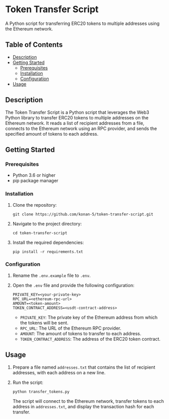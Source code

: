 # Token Transfer Script

A Python script for transferring ERC20 tokens to multiple addresses using the Ethereum network.

## Table of Contents

- [Description](#description)
- [Getting Started](#getting-started)
  - [Prerequisites](#prerequisites)
  - [Installation](#installation)
  - [Configuration](#configuration)
- [Usage](#usage)

## Description

The Token Transfer Script is a Python script that leverages the Web3 Python library to transfer ERC20 tokens to multiple addresses on the Ethereum network. It reads a list of recipient addresses from a file, connects to the Ethereum network using an RPC provider, and sends the specified amount of tokens to each address.

## Getting Started

### Prerequisites

- Python 3.6 or higher
- pip package manager

### Installation

1. Clone the repository:

   ```shell
   git clone https://github.com/konan-5/token-transfer-script.git
   ```

2. Navigate to the project directory:

   ```shell
   cd token-transfer-script
   ```

3. Install the required dependencies:

   ```shell
   pip install -r requirements.txt
   ```

### Configuration

1. Rename the `.env.example` file to `.env`.

2. Open the `.env` file and provide the following configuration:

   ```shell
   PRIVATE_KEY=<your-private-key>
   RPC_URL=<ethereum-rpc-url>
   AMOUNT=<token-amount>
   TOKEN_CONTRACT_ADDRESS=<usdt-contract-address>
   ```

   - `PRIVATE_KEY`: The private key of the Ethereum address from which the tokens will be sent.
   - `RPC_URL`: The URL of the Ethereum RPC provider.
   - `AMOUNT`: The amount of tokens to transfer to each address.
   - `TOKEN_CONTRACT_ADDRESS`: The address of the ERC20 token contract.

## Usage

1. Prepare a file named `addresses.txt` that contains the list of recipient addresses, with each address on a new line.

2. Run the script:

   ```shell
   python transfer_tokens.py
   ```

   The script will connect to the Ethereum network, transfer tokens to each address in `addresses.txt`, and display the transaction hash for each transfer.

